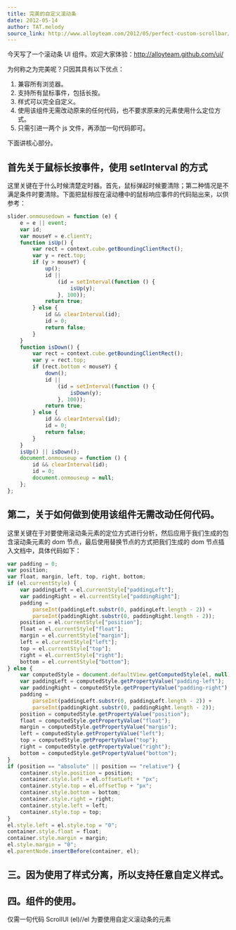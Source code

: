 ```yaml
---
title: 完美的自定义滚动条
date: 2012-05-14
author: TAT.melody
source_link: http://www.alloyteam.com/2012/05/perfect-custom-scrollbar/
---
```


<!-- {% raw %} - for jekyll -->

今天写了一个滚动条 UI 组件。欢迎大家体验：<http://alloyteam.github.com/ui/>

为何称之为完美呢？只因其具有以下优点：

1.  兼容所有浏览器。
2.  支持所有鼠标事件，包括长按。
3.  样式可以完全自定义。
4.  使用该组件无需改动原来的任何代码，也不要求原来的元素使用什么定位方式。
5.  只需引进一两个 js 文件，再添加一句代码即可。

下面讲核心部分。

## 首先关于鼠标长按事件，使用 setInterval 的方式

这里关键在于什么时候清楚定时器。首先，鼠标弹起时候要清除；第二种情况是不满足条件时要清除。下面把鼠标按在滚动槽中的鼠标响应事件的代码贴出来，以供参考：

```javascript
slider.onmousedown = function (e) {
    e = e || event;
    var id;
    var mouseY = e.clientY;
    function isUp() {
        var rect = context.cube.getBoundingClientRect();
        var y = rect.top;
        if (y > mouseY) {
            up();
            id ||
                (id = setInterval(function () {
                    isUp(y);
                }, 100));
            return true;
        } else {
            id && clearInterval(id);
            id = 0;
            return false;
        }
    }
    function isDown() {
        var rect = context.cube.getBoundingClientRect();
        var y = rect.top;
        if (rect.bottom < mouseY) {
            down();
            id ||
                (id = setInterval(function () {
                    isDown(y);
                }, 100));
            return true;
        } else {
            id && clearInterval(id);
            id = 0;
            return false;
        }
    }
    isUp() || isDown();
    document.onmouseup = function () {
        id && clearInterval(id);
        id = 0;
        document.onmouseup = null;
    };
};
```

## 第二，关于如何做到使用该组件无需改动任何代码。

这里关键在于对要使用滚动条元素的定位方式进行分析，然后应用于我们生成的包含滚动条元素的 dom 节点，最后使用替换节点的方式把我们生成的 dom 节点插入文档中，具体代码如下：

```javascript
var padding = 0;
var position;
var float, margin, left, top, right, bottom;
if (el.currentStyle) {
    var paddingLeft = el.currentStyle["paddingLeft"];
    var paddingRight = el.currentStyle["paddingRight"];
    padding =
        parseInt(paddingLeft.substr(0, paddingLeft.length - 2)) +
        parseInt(paddingRight.substr(0, paddingRight.length - 2));
    position = el.currentStyle["position"];
    float = el.currentStyle["float"];
    margin = el.currentStyle["margin"];
    left = el.currentStyle["left"];
    top = el.currentStyle["top"];
    right = el.currentStyle["right"];
    bottom = el.currentStyle["bottom"];
} else {
    var computedStyle = document.defaultView.getComputedStyle(el, null);
    var paddingLeft = computedStyle.getPropertyValue("padding-left");
    var paddingRight = computedStyle.getPropertyValue("padding-right");
    padding =
        parseInt(paddingLeft.substr(0, paddingLeft.length - 2)) +
        parseInt(paddingRight.substr(0, paddingRight.length - 2));
    position = computedStyle.getPropertyValue("position");
    float = computedStyle.getPropertyValue("float");
    margin = computedStyle.getPropertyValue("margin");
    left = computedStyle.getPropertyValue("left");
    top = computedStyle.getPropertyValue("top");
    right = computedStyle.getPropertyValue("right");
    bottom = computedStyle.getPropertyValue("bottom");
}
if (position == "absolute" || position == "relative") {
    container.style.position = position;
    container.style.left = el.offsetLeft + "px";
    container.style.top = el.offsetTop + "px";
    container.style.bottom = bottom;
    container.style.right = right;
    container.style.left = left;
    container.style.top = top;
}
el.style.left = el.style.top = "0";
container.style.float = float;
container.style.margin = margin;
el.style.margin = "0";
el.parentNode.insertBefore(container, el);
```

## 三。因为使用了样式分离，所以支持任意自定义样式。

## 四。组件的使用。

仅需一句代码 ScrollUI (el)//el 为要使用自定义滚动条的元素

<!-- {% endraw %} - for jekyll -->